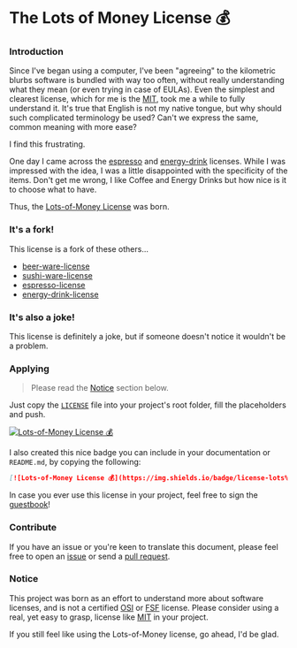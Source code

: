 # The Lots of Money License 💰

### Introduction

Since I've began using a computer, I've been "agreeing" to the kilometric blurbs software is bundled with way too often, without really understanding what they mean (or even trying in case of EULAs). 
Even the simplest and clearest license, which for me is the [MIT], took me a while to fully understand it. 
It's true that English is not my native tongue, but why should such complicated terminology be used? Can't we express the same, common meaning with more ease?

I find this frustrating.

One day I came across the [espresso](https://github.com/jack23247/espresso-license) and [energy-drink](https://github.com/dlcgold/energy_drink-license) licenses.
While I was impressed with the idea, I was a little disappointed with the specificity of the items.
Don't get me wrong, I like Coffee and Energy Drinks but how nice is it to choose what to have.

Thus, the [Lots-of-Money License](LICENSE) was born.

### It's a fork!

This license is a fork of these others...
- [beer-ware-license](https://people.freebsd.org/~phk/)
- [sushi-ware-license](https://github.com/MakeNowJust/sushi-ware)
- [espresso-license](https://github.com/jack23247/espresso-license)
- [energy-drink-license](https://github.com/dlcgold/energy_drink-license)


### It's also a joke!
This license is definitely a joke, but if someone doesn't notice it wouldn't be a problem.

### Applying

> Please read the [Notice](#Notice) section below.

Just copy the [`LICENSE`](LICENSE) file into your project's root folder, fill the placeholders and push.

[![Lots-of-Money License 💰](https://img.shields.io/badge/license-lots%20of%20money%20💰-ECF0F1.svg)](https://github.com/derogab/lots-of-money.license)

I also created this nice badge you can include in your documentation or `README.md`, by copying the following:

```markdown
[![Lots-of-Money License 💰](https://img.shields.io/badge/license-lots%20of%20money%20💰-ECF0F1.svg)](https://github.com/derogab/lots-of-money.license)
```

In case you ever use this license in your project, feel free to sign the [guestbook](GUESTBOOK.md)!

### Contribute

If you have an issue or you're keen to translate this document, please feel free to open an [issue](https://github.com/derogab/lots-of-money.license/issues) or send a [pull request](https://github.com/derogab/lots-of-money.license/pulls).

### Notice

This project was born as an effort to understand more about software licenses, and is not a certified [OSI] or [FSF] license. Please consider using a real, yet easy to grasp, license like [MIT] in your project.

If you still feel like using the Lots-of-Money license, go ahead, I'd be glad.

[MIT]: https://opensource.org/licenses/MIT
[OSI]: https://opensource.org/
[FSF]: http://www.fsf.org/
